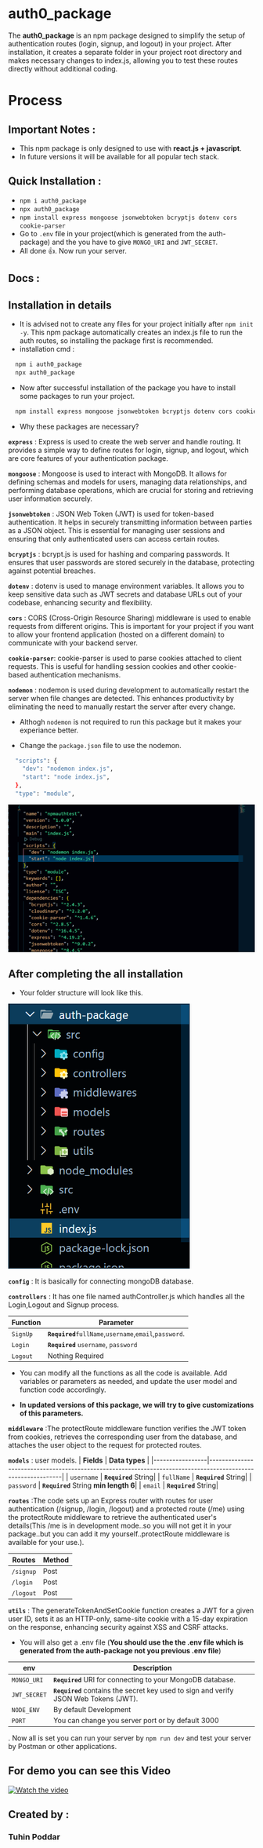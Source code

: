 # auth0_package

The **auth0_package** is an npm package designed to simplify the setup of authentication routes (login, signup, and logout) in your project. After installation, it creates a separate folder in your project root directory and makes necessary changes to index.js, allowing you to test these routes directly without additional coding.

# Process

## Important Notes : 
- This npm package is only designed to use with **react.js + javascript**. 
- In future versions it will be available for all popular tech stack.

## Quick Installation : 

- `npm i auth0_package`
- `npx auth0_package`
- `npm install express mongoose jsonwebtoken bcryptjs dotenv cors cookie-parser`
- Go to `.env` file in your project(which is generated from the auth-package) and the you have to give `MONGO_URI` and `JWT_SECRET`.
- All done 👍. Now run your server.

## Docs :

## Installation in details
- It is advised not to create any files for your project initially after `npm init -y`. This npm package automatically creates an index.js file to run the auth routes, so installing the package first is recommended.
- installation cmd :
```bash
  npm i auth0_package
  npx auth0_package
```

- Now after successful installation of the package you have to install some packages to run your project.
```bash
  npm install express mongoose jsonwebtoken bcryptjs dotenv cors cookie-parser nodemon
```


- Why these packages are necessary?

**`express`** : Express is used to create the web server and handle routing. It provides a simple way to define routes for login, signup, and logout, which are core features of your authentication package.

**`mongoose`** : Mongoose is used to interact with MongoDB. It allows for defining schemas and models for users, managing data relationships, and performing database operations, which are crucial for storing and retrieving user information securely.

**`jsonwebtoken`** : JSON Web Token (JWT) is used for token-based authentication. It helps in securely transmitting information between parties as a JSON object. This is essential for managing user sessions and ensuring that only authenticated users can access certain routes. 

**`bcryptjs`** : bcrypt.js is used for hashing and comparing passwords. It ensures that user passwords are stored securely in the database, protecting against potential breaches. 

**`dotenv`** : dotenv is used to manage environment variables. It allows you to keep sensitive data such as JWT secrets and database URLs out of your codebase, enhancing security and flexibility.

**`cors`** :  CORS (Cross-Origin Resource Sharing) middleware is used to enable requests from different origins. This is important for your project if you want to allow your frontend application (hosted on a different domain) to communicate with your backend server. 

**`cookie-parser`**: cookie-parser is used to parse cookies attached to client requests. This is useful for handling session cookies and other cookie-based authentication mechanisms.

**`nodemon`** : nodemon is used during development to automatically restart the server when file changes are detected. This enhances productivity by eliminating the need to manually restart the server after every change.

- Althogh `nodemon` is not required to run this package but it makes your experiance better.

- Change the `package.json` file to use the nodemon.

```bash
  "scripts": {
    "dev": "nodemon index.js",
    "start": "node index.js",
  },
  "type": "module",
```

![img1](https://github.com/Tuhin114/auth0_package/blob/main/assets/img1.png?raw=true)

## After completing the all installation
- Your folder structure will look like this.

![img2](https://github.com/Tuhin114/auth0_package/blob/main/assets/img2.png?raw=true)

**`config`** : It is basically for connecting mongoDB database.

**`controllers`** : It has one file named authController.js which handles all the Login,Logout and Signup process.

| **Function**     | **Parameter**                                                                                             |
|-----------------|-------------------------------------------------------------------------------------------------------------|
| `SignUp`       | **`Required`**`fullName`,`username`,`email`,`password`. |
| `Login`      | **`Required`** `username`, `password`|
| `Logout`      | Nothing Required|

- You can modify all the functions as all the code is available. Add variables or parameters as needed, and update the user model and function code accordingly.

- **In updated versions of this package, we will try to give customizations of this parameters.**


**`middleware`** :The protectRoute middleware function verifies the JWT token from cookies, retrieves the corresponding user from the database, and attaches the user object to the request for protected routes. 

**`models`** : user models.
| **Fields**     | **Data types**                                                                                             |
|-----------------|-------------------------------------------------------------------------------------------------------------|
| `username`      | **`Required`** String|
| `fullName`      | **`Required`** String|
| `password`      | **`Required`** String **min length 6**|
| `email`         | **`Required`** String|


**`routes`** :The code sets up an Express router with routes for user authentication (/signup, /login, /logout) and a protected route (/me) using the protectRoute middleware to retrieve the authenticated user's details(This /me is in development mode..so you will not get it in your package..but you can add it my yourself..protectRoute middleware is available for your use.).

| **Routes**     | **Method**                                                                                             |
|-----------------|-------------------------------------------------------------------------------------------------------------|
| `/signup`      | Post|
| `/login`       | Post|
| `/logout`      | Post|


**`utils`** :  The generateTokenAndSetCookie function creates a JWT for a given user ID, sets it as an HTTP-only, same-site cookie with a 15-day expiration on the response, enhancing security against XSS and CSRF attacks. 

- You will also get a .env file (**You should use the the .env file which is generated from the auth-package not you previous .env file**)

| **env**     | **Description**                                                                                             |
|-----------------|-------------------------------------------------------------------------------------------------------------|
| `MONGO_URI`       | **`Required`** URI for connecting to your MongoDB database. |
| `JWT_SECRET`      | **`Required`** contains the secret key used to sign and verify JSON Web Tokens (JWT).|
| `NODE_ENV`      | By default Development|
| `PORT`      | You can change you server port or by default 3000|

. Now all is set you can run your server by `npm run dev` and test your server by Postman or other applications.

## For demo you can see this Video

[![Watch the video](https://drive.google.com/file/d/1jaJ-6yBY-SlTsnyYdHlSym_wXqRiCfHt/view?usp=sharing)](https://drive.google.com/file/d/1jVDjMoHkkbLzPYuKxIyVnbZTUQLuX9Bs/view?usp=sharing)

## Created by :

### Tuhin Poddar
